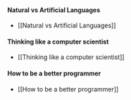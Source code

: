 
#### Natural vs Artificial Languages
- [[Natural vs Artificial Languages]]

#### Thinking like a computer scientist
- [[Thinking like a computer scientist]]

#### How to be a better programmer
- [[How to be a better programmer]]

